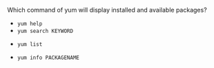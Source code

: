 Which command of yum will display installed and available packages?

* `yum help`
* `yum search KEYWORD`
+ `yum list`
* `yum info PACKAGENAME`
